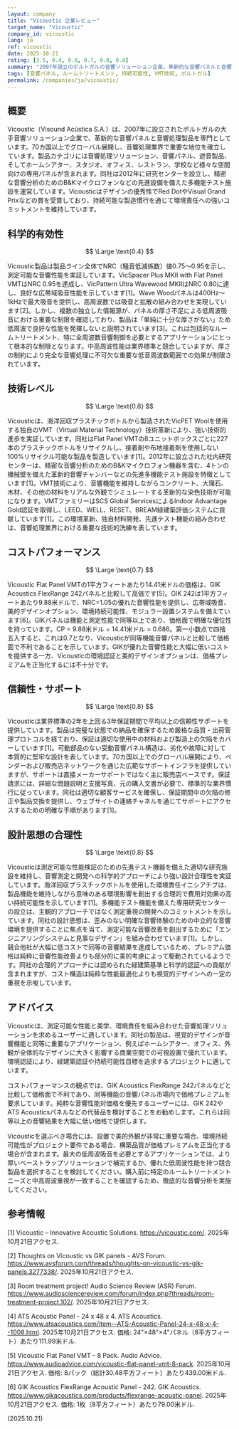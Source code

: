 ```yaml
---
layout: company
title: "Vicoustic 企業レビュー"
target_name: "Vicoustic"
company_id: vicoustic
lang: ja
ref: vicoustic
date: 2025-10-21
rating: [3.5, 0.4, 0.8, 0.7, 0.8, 0.8]
summary: "2007年設立のポルトガルの音響ソリューション企業。革新的な音響パネルと音響処理製品に特化。リサイクル素材を使用した独自のVMT技術と美的デザインオプションで知られる。海洋回収プラスチックボトルから製造された製品による強い環境重視。70カ国以上でグローバル展開し、プロフェッショナルおよび家庭用途向けの包括的製品ラインを提供。"
tags: [音響パネル, ルームトリートメント, 持続可能性, VMT技術, ポルトガル]
permalink: /companies/ja/vicoustic/
---
```

## 概要

Vicoustic（Visound Acústica S.A.）は、2007年に設立されたポルトガルの大手音響ソリューション企業で、革新的な音響パネルと音響処理製品を専門としています。70カ国以上でグローバル展開し、音響処理業界で重要な地位を確立しています。製品カテゴリには音響処理ソリューション、音響パネル、遮音製品、そしてホームシアター、スタジオ、オフィス、レストラン、学校など様々な空間向けの専用パネルが含まれます。同社は2012年に研究センターを設立し、精密な音響分析のためのB&Kマイクロフォンなどの先進設備を備えた多機能テスト施設を運営しています。Vicousticはデザインの優秀性でRed DotやVisual Grand Prixなどの賞を受賞しており、持続可能な製造慣行を通じて環境責任への強いコミットメントを維持しています。

## 科学的有効性

$$ \Large \text{0.4} $$

Vicoustic製品は製品ライン全体でNRC（騒音低減係数）値0.75～0.95を示し、測定可能な音響性能を実証しています。VicSpacer Plus MKII with Flat Panel VMTはNRC 0.95を達成し、VicPattern Ultra Wavewood MKIIはNRC 0.80に達し、良好な広帯域吸音性能を示しています[1]。Wave Woodパネルは400Hz～1kHzで最大吸音を提供し、高周波数では吸音と拡散の組み合わせを実現しています[2]。しかし、複数の独立した情報源が、パネルの厚さ不足による低周波吸音における重要な制限を確認しており、製品は「単純に十分な厚さがない」ため低周波で良好な性能を発揮しないと説明されています[3]。これは包括的なルームトリートメント、特に全周波数音響制御を必要とするアプリケーションにとって根本的な制限となります。中高周波性能は業界標準と競合していますが、厚さの制約により完全な音響処理に不可欠な重要な低音周波数範囲での効果が制限されています。

## 技術レベル

$$ \Large \text{0.8} $$

Vicousticは、海洋回収プラスチックボトルから製造されたVicPET Woolを使用する独自のVMT（Virtual Material Technology）技術革新により、強い技術的進歩を実証しています。同社はFlat Panel VMTの8ユニットボックスごとに227本のプラスチックボトルをリサイクルし、接着剤や布地接着剤を使用しない100%リサイクル可能な製品を製造しています[1]。2012年に設立された社内研究センターは、精密な音響分析のためのB&Kマイクロフォン機器を含む、4トンの機械壁を備えた革新的音響チャンバーなどの先進多機能テスト施設を特徴としています[1]。VMT技術により、音響機能を維持しながらコンクリート、大理石、木材、その他の材料をリアルな外観でシミュレートする革新的な染色技術が可能になります。VMTファミリーはSCS Global ServicesによるIndoor Advantage Gold認証を取得し、LEED、WELL、RESET、BREAM緑建築評価システムに貢献しています[1]。この環境革新、独自材料開発、先進テスト機能の組み合わせは、音響処理業界における重要な技術的洗練を表しています。

## コストパフォーマンス

$$ \Large \text{0.7} $$

Vicoustic Flat Panel VMTの1平方フィートあたり14.41米ドルの価格は、GIK Acoustics FlexRange 242パネルと比較して高価です[5]。GIK 242は1平方フィートあたり9.88米ドルで、NRC=1.05の優れた音響性能を提供し、広帯域吸音、美的デザインオプション、環境持続可能性、モジュラー設置システムを備えています[6]。GIKパネルは機能と測定性能で同等以上であり、価格面で明確な優位性を持っています。CP = 9.88米ドル ÷ 14.41米ドル = 0.686。第一小数点で四捨五入すると、これは0.7となり、Vicousticが同等機能音響パネルと比較して価格面で不利であることを示しています。GIKが優れた音響性能と大幅に低いコストを提供する一方、Vicousticの環境認証と美的デザインオプションは、価格プレミアムを正当化するには不十分です。

## 信頼性・サポート

$$ \Large \text{0.8} $$

Vicousticは業界標準の2年を上回る3年保証期間で平均以上の信頼性サポートを提供しています。製品は完璧な状態での納品を確保するため厳格な品質・出荷管理プロトコルを経ており、保証は適切な使用中の材料および製造上の欠陥をカバーしています[1]。可動部品のない受動音響パネル構造は、劣化や故障に対して本質的に堅牢な設計を表しています。70カ国以上でのグローバル展開により、ベンダーおよび販売店ネットワークを通じた広範なサポートインフラを提供していますが、サポートは直接メーカーサポートではなく主に販売店ベースです。保証請求には、詳細な問題説明と支援写真、元の購入文書が必要で、標準的な業界慣行に従っています。同社は適切な顧客サービスを確保し、保証期間中の欠陥の修正や製品交換を提供し、ウェブサイトの連絡チャネルを通じてサポートにアクセスするための明確な手順があります[1]。

## 設計思想の合理性

$$ \Large \text{0.8} $$

Vicousticは測定可能な性能検証のための先進テスト機器を備えた適切な研究施設を維持し、音響測定と開発への科学的アプローチにより強い設計合理性を実証しています。海洋回収プラスチックボトルを使用した環境責任イニシアチブは、製品機能を維持しながら意味のある環境影響を創出する合理的で費用対効果の高い持続可能性を示しています[1]。多機能テスト機能を備えた専用研究センターの設立は、主観的アプローチではなく測定重視の開発へのコミットメントを示しています。同社の設計思想は、歪みのない明確な音響体験のための中立的な音響環境を提供することに焦点を当て、測定可能な音響改善を創出するために「エンジニアリングシステムと見事なデザイン」を組み合わせています[1]。しかし、競合他社が大幅に低コストで同等の音響結果を達成しているため、プレミアム価格は純粋に音響性能改善よりも部分的に美的考慮によって駆動されているようです。同社の合理的アプローチには認められた緑建築基準と科学的認証への貢献が含まれますが、コスト構造は純粋な性能最適化よりも視覚的デザインへの一定の重視を示唆しています。

## アドバイス

Vicousticは、測定可能な性能と美学、環境責任を組み合わせた音響処理ソリューションを求めるユーザーに適しています。同社の製品は、視覚的デザインが音響機能と同等に重要なアプリケーション、例えばホームシアター、オフィス、外観が全体的なデザインに大きく影響する商業空間での可視設置で優れています。環境認証により、緑建築認証や持続可能性目標を追求するプロジェクトに適しています。

コストパフォーマンスの観点では、GIK Acoustics FlexRange 242パネルなどと比較して価格面で不利であり、同等機能の音響パネル市場内で価格プレミアムを要求しています。純粋な音響性能対価格を優先するユーザーには、GIK 242やATS Acousticsパネルなどの代替品を検討することをお勧めします。これらは同等以上の音響結果を大幅に低い価格で提供します。

Vicousticを選ぶべき場合には、設置で美的外観が非常に重要な場合、環境持続可能性がプロジェクト要件である場合、構築品質が価格プレミアムを正当化する場合が含まれます。最大の低周波吸音を必要とするアプリケーションでは、より厚いベーストラップソリューションで補完するか、優れた低周波性能を持つ競合製品を選択することを検討してください。購入前に特定のルームトリートメントニーズと中高周波重視が一致することを確認するため、徹底的な音響分析を実施してください。

## 参考情報

[1] Vicoustic – Innovative Acoustic Solutions. https://vicoustic.com/. 2025年10月21日アクセス.

[2] Thoughts on Vicoustic vs GIK panels - AVS Forum. https://www.avsforum.com/threads/thoughts-on-vicoustic-vs-gik-panels.3277338/. 2025年10月21日アクセス.

[3] Room treatment project! Audio Science Review (ASR) Forum. https://www.audiosciencereview.com/forum/index.php?threads/room-treatment-project.102/. 2025年10月21日アクセス.

[4] ATS Acoustic Panel - 24 x 48 x 4. ATS Acoustics. https://www.atsacoustics.com/item--ATS-Acoustic-Panel-24-x-48-x-4--1008.html. 2025年10月21日アクセス. 価格: 24"×48"×4"パネル（8平方フィート）あたり111.99米ドル.

[5] Vicoustic Flat Panel VMT - 8 Pack. Audio Advice. https://www.audioadvice.com/vicoustic-flat-panel-vmt-8-pack. 2025年10月21日アクセス. 価格: 8パック（総計30.48平方フィート）あたり439.00米ドル.

[6] GIK Acoustics FlexRange Acoustic Panel - 242. GIK Acoustics. https://www.gikacoustics.com/products/flexrange-acoustic-panel. 2025年10月21日アクセス. 価格: 1枚（8平方フィート）あたり79.00米ドル.

(2025.10.21)
